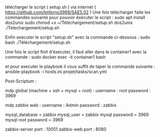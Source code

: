 télécharger le script ( setup.sh ) via internet ( https://github.com/Imferno3969/SAE5.02 ) 
Une fois télécharger faite les commandes suivante pour pouvoir éxécuter le script :
sudo apt install dos2unix
sudo chmod +x ~/Téléchargement/setup.sh
dos2unix ./Telechargement/setup.sh

Enfin executer le script "setup.sh" avec la commande ci-dessous :
sudo bash ./Téléchargement/setup.sh


Une fois le script finit d'éxecuter, il faut aller dans le container1 avec la commande :
sudo docker exec -it container1 bash

et pour executer le playbook il vous suffit de taper la commande suivante  :
ansible-playbook -i hosts.ini projet/tasks/scan.yml


Post-Scriptum :

mdp global (machine + ssh + mysql + root) :
username : root
password : 3969

mdp zabbix web :
username : Admin
password : zabbix


mysql_database = zabbix
mysql_user = zabbix
mysql password = 3969
mysql root password = 3969

zabbix-server port : 10051
zabbix-web port : 8080



